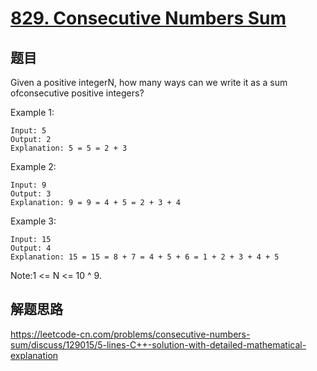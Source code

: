 # [829. Consecutive Numbers Sum](https://leetcode-cn.com/problems/consecutive-numbers-sum/)

## 题目

Given a positive integerN, how many ways can we write it as a sum ofconsecutive positive integers?

Example 1:

```text
Input: 5
Output: 2
Explanation: 5 = 5 = 2 + 3
```

Example 2:

```text
Input: 9
Output: 3
Explanation: 9 = 9 = 4 + 5 = 2 + 3 + 4
```

Example 3:

```text
Input: 15
Output: 4
Explanation: 15 = 15 = 8 + 7 = 4 + 5 + 6 = 1 + 2 + 3 + 4 + 5
```

Note:1 <= N <= 10 ^ 9.

## 解题思路

<https://leetcode-cn.com/problems/consecutive-numbers-sum/discuss/129015/5-lines-C++-solution-with-detailed-mathematical-explanation>

